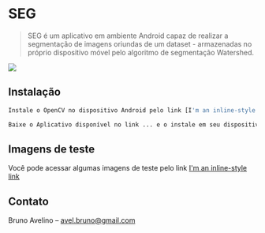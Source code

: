 # SEG
> SEG é um aplicativo em ambiente Android capaz de realizar a segmentação de imagens oriundas de um dataset - armazenadas no próprio dispositivo móvel pelo algoritmo de segmentação Watershed.
 

![](header.png)

## Instalação
```sh
Instale o OpenCV no dispositivo Android pelo link [I'm an inline-style link](https://www.google.com)
```
```sh
Baixe o Aplicativo disponível no link ... e o instale em seu dispositivo Android. [I'm an inline-style link](https://www.google.com)
```

## Imagens de teste
Você pode acessar algumas imagens de teste pelo link [I'm an inline-style link](https://www.google.com)


## Contato

Bruno Avelino  – avel.bruno@gmail.com



